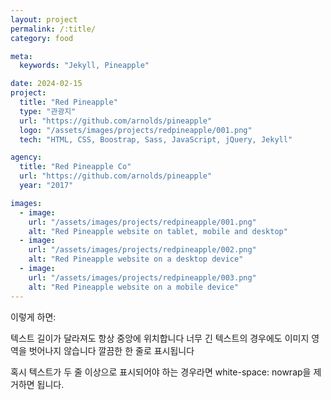 ```yaml
---
layout: project
permalink: /:title/
category: food

meta:
  keywords: "Jekyll, Pineapple"

date: 2024-02-15
project:
  title: "Red Pineapple"
  type: "관광지"
  url: "https://github.com/arnolds/pineapple"
  logo: "/assets/images/projects/redpineapple/001.png"
  tech: "HTML, CSS, Boostrap, Sass, JavaScript, jQuery, Jekyll"

agency:
  title: "Red Pineapple Co"
  url: "https://github.com/arnolds/pineapple"
  year: "2017"

images:
  - image:
    url: "/assets/images/projects/redpineapple/001.png"
    alt: "Red Pineapple website on tablet, mobile and desktop"
  - image:
    url: "/assets/images/projects/redpineapple/002.png"
    alt: "Red Pineapple website on a desktop device"
  - image:
    url: "/assets/images/projects/redpineapple/003.png"
    alt: "Red Pineapple website on a mobile device"
---
```

이렇게 하면:

텍스트 길이가 달라져도 항상 중앙에 위치합니다
너무 긴 텍스트의 경우에도 이미지 영역을 벗어나지 않습니다
깔끔한 한 줄로 표시됩니다

혹시 텍스트가 두 줄 이상으로 표시되어야 하는 경우라면 white-space: nowrap을 제거하면 됩니다.